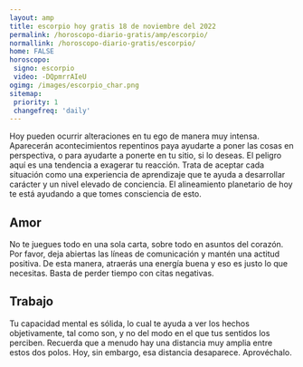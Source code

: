 ```yaml
---
layout: amp
title: escorpio hoy gratis 18 de noviembre del 2022 
permalink: /horoscopo-diario-gratis/amp/escorpio/
normallink: /horoscopo-diario-gratis/escorpio/
home: FALSE
horoscopo:
 signo: escorpio
 video: -DQpmrrAIeU
ogimg: /images/escorpio_char.png
sitemap:
 priority: 1
 changefreq: 'daily'
---
```



Hoy pueden ocurrir alteraciones en tu ego de manera muy intensa. Aparecerán acontecimientos repentinos paya ayudarte a poner las cosas en perspectiva, o para ayudarte a ponerte en tu sitio, si lo deseas. El peligro aquí es una tendencia a exagerar tu reacción. Trata de aceptar cada situación como una experiencia de aprendizaje que te ayuda a desarrollar carácter y un nivel elevado de conciencia. El alineamiento planetario de hoy te está ayudando a que tomes consciencia de esto.

## Amor

No te juegues todo en una sola carta, sobre todo en asuntos del corazón. Por favor, deja abiertas las líneas de comunicación y mantén una actitud positiva. De esta manera, atraerás una energía buena y eso es justo lo que necesitas. Basta de perder tiempo con citas negativas.

## Trabajo

Tu capacidad mental es sólida, lo cual te ayuda a ver los hechos objetivamente, tal como son, y no del modo en el que tus sentidos los perciben. Recuerda que a menudo hay una distancia muy amplia entre estos dos polos. Hoy, sin embargo, esa distancia desaparece. Aprovéchalo.